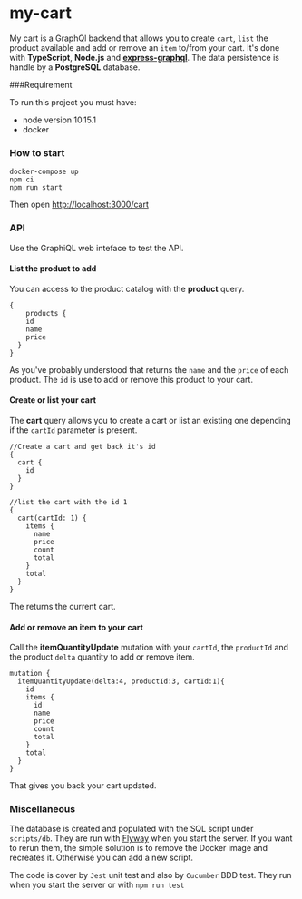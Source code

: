 # my-cart

My cart is a GraphQl backend that allows you to create `cart`, `list` the product available and add or remove an `item` to/from your cart.
It's done with **TypeScript**, **Node.js** and **[express-graphql](https://github.com/graphql/express-graphql)**. The data persistence is handle by a **PostgreSQL** database.

###Requirement 

To run this project you must have:

- node version 10.15.1
- docker

### How to start

```
docker-compose up
npm ci
npm run start
```

Then open [http://localhost:3000/cart](http://localhost:3000/cart)

### API

Use the GraphiQL web inteface to test the API.

#### List the product to add
You can access to the product catalog with the **product** query.

```
{
	products {
    id
    name
    price
  }
}
```

As you've probably understood that returns the `name` and the `price` of each product. The `id` is use to add or remove this product to your cart.

#### Create or list your cart

The **cart** query allows you to create a cart or list an existing one depending if the `cartId` parameter is present.

```
//Create a cart and get back it's id
{
  cart {
    id
  } 
}

//list the cart with the id 1
{
  cart(cartId: 1) {
    items {
      name
      price
      count
      total
    }
    total
  } 
}
```
The returns the current cart.

#### Add or remove an item to your cart

Call the **itemQuantityUpdate** mutation with your `cartId`, the `productId` and the product `delta` quantity to add or remove item.

```
mutation {
  itemQuantityUpdate(delta:4, productId:3, cartId:1){
    id
    items {
      id
      name
      price
      count
      total
    }
    total
  }
}
```

That gives you back your cart updated.

### Miscellaneous

The database is created and populated with the SQL script under `scripts/db`. They are run with [Flyway](https://flywaydb.org/) when you start the server. If you want to rerun them, the simple solution is to remove the Docker image and recreates it. Otherwise you can add a new script.

The code is cover by `Jest` unit test and also by `Cucumber` BDD test. They run when you start the server or with `npm run test`



